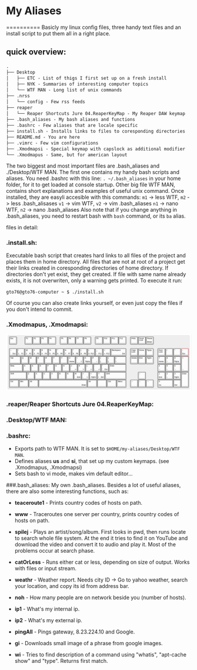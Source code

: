 My Aliases
==========
==========
Basicly my linux config files, three handy text files and an install script to put them all in a right place. 

quick overview:
---

```
.
├── Desktop
│   ├── ETC - List of thigs I first set up on a fresh install
│   ├── NYK - Summaries of interesting computer topics
│   └── WTF MAN - Long list of unix commands
├── .nrss
│   └── config - Few rss feeds
├── reaper
│   └── Reaper Shortcuts Jure 04.ReaperKeyMap - My Reaper DAW keymap
├── .bash_aliases - My bash aliases and functions
├── .bashrc - Few aliases that are locale specific
├── install.sh - Installs links to files to coresponding directories
├── README.md - You are here
├── .vimrc - Few vim configurations
├── .Xmodmapsi - Special keymap with capslock as additional modifier
└── .Xmodmapus - Same, but for american layout
```

The two biggest and most important files are .bash_aliases and ./Desktop/WTF MAN. The first one contains my handy bash scripts and aliases. You need .bashrc with this line: `. ~/.bash_aliases` in your home folder, for it to get loaded at console startup. Other big file WTF MAN, contains short explanations and examples of useful unix command. Once installed, they are easyli accesible with this commands: 
	`m1` -> less WTF, `m2` -> less .bash_alisases
	`v1` -> vim WTF, `v2` -> vim .bash_aliases
	`n1` -> nano WTF, `n2` -> nano .bash_aliases
Also note that if you change anything in .bash_aliases, you need to restart bash with `bash` command, or its `ba` alias.

files in detail:
### .install.sh:
Executable bash script that creates hard links to all files of the project and places them in home directory. All files that are not at root of a project get their links created in coresponding directories of home directory. If directories don't yet exist, they get created. If file with same name already exists, it is not overwriten, only a warning gets printed. 
To execute it run:
```
gto76@gto76-computer ~ $ ./install.sh
```
Of course you can also create links yourself, or even just copy the files if you don't intend to commit.

### .Xmodmapus, .Xmodmapsi:
![Alt text](/doc/keymap.png?raw=true "Picture of Keyboard")
### .reaper/Reaper Shortcuts Jure 04.ReaperKeyMap:


### .Desktop/WTF MAN:

### .bashrc:
* Exports path to WTF MAN. It is set to `$HOME/my-aliases/Desktop/WTF MAN`.
* Defines aliases **us** and **si**, that set up my custom keymaps. (see .Xmodmapus, .Xmodmapsi)
* Sets bash to vi mode, makes vim default editor...


###.bash_aliases:
My own .bash_aliases. Besides a lot of useful aliases, there are also some interesting functions, such as:

* **teaceroute1** - Prints country codes of hosts on path.

* **www** - Traceroutes one server per country, prints country codes of hosts on path. 

* **spilej** - Plays an artist/song/album. First looks in pwd, then runs locate to search whole file system. At the end it tries to find it on YouTube and download the video and convert it to audio and play it. Most of the problems occur at search phase.

* **catOrLess** - Runs either cat or less, depending on size of output. Works with files or input stream.

* **weathr** - Weather report. Needs city ID -> Go to yahoo weather, search your location, and copy its id from address bar.

* **noh** - How many people are on network beside you (number of hosts).

* **ip1** - What's my internal ip.

* **ip2** - What's my external ip.

* **pingAll** - Pings gateway, 8.23.224.10 and Google.

* **gi** - Downloads small image of a phrase from google images.

* **wi** - Tries to find description of a command using "whatis", "apt-cache show" and "type". Returns first match.


